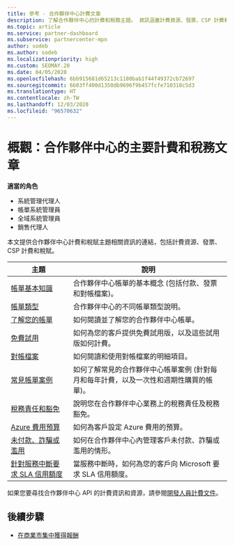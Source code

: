```yaml
---
title: 參考 - 合作夥伴中心計費文章
description: 了解合作夥伴中心的計費和稅務主題。 資訊涵蓋計費資源、發票、CSP 計費和稅務。
ms.topic: article
ms.service: partner-dashboard
ms.subservice: partnercenter-mpn
author: sodeb
ms.author: sodeb
ms.localizationpriority: high
ms.custom: SEOMAY.20
ms.date: 04/05/2020
ms.openlocfilehash: 6bb915681d65213c1180bab1f44f49372cb72697
ms.sourcegitcommit: 6b03ff400d1350db9696f9b457fcfe710310c5d3
ms.translationtype: HT
ms.contentlocale: zh-TW
ms.lasthandoff: 12/03/2020
ms.locfileid: "96570632"
---
```

# <a name="overview-main-billing-and-tax-articles-in-partner-center"></a>概觀：合作夥伴中心的主要計費和稅務文章

**適當的角色**

- 系統管理代理人
- 帳單系統管理員
- 全域系統管理員
- 銷售代理人

本文提供合作夥伴中心計費和稅賦主題相關資訊的連結，包括計費資源、發票、CSP 計費和稅賦。


| 主題 | 說明 |
| ----- | ----------- |
| [帳單基本知識](billing-basics.md) | 合作夥伴中心帳單的基本概念 (包括付款、發票和對帳檔案)。 |
| [帳單類型](billing-different-types.md) | 合作夥伴中心的不同帳單類型說明。 |
| [了解您的帳單](read-your-bill.md) | 如何閱讀並了解您的合作夥伴中心帳單。 |
| [免費試用](offer-your-customers-trials-of-microsoft-products.md) | 如何為您的客戶提供免費試用版，以及這些試用版如何計費。 |
| [對帳檔案](use-the-reconciliation-files.md) | 如何閱讀和使用對帳檔案的明細項目。 |
| [常見帳單案例](common-billing-scenarios.md) | 如何了解常見的合作夥伴中心帳單案例 (針對每月和每年計費，以及一次性和週期性購買的帳單)。 |
| [稅務責任和豁免](tax-and-tax-exemptions.md) | 說明您在合作夥伴中心業務上的稅務責任及稅務豁免。 |
| [Azure 費用預算](set-an-azure-spending-budget-for-your-customers.md) | 如何為客戶設定 Azure 費用的預算。 |
| [未付款、詐騙或濫用](non-payment-fraud-misuse.md) | 如何在合作夥伴中心內管理客戶未付款、詐騙或濫用的情形。 |
| [針對服務中斷要求 SLA 信用額度](request-credit.md) | 當服務中斷時，如何為您的客戶向 Microsoft 要求 SLA 信用額度。 |

如果您要尋找合作夥伴中心 API 的計費資訊和資源，請參閱[開發人員計費文件](/partner-center/develop/manage-billing)。

## <a name="next-steps"></a>後續步驟

- [在商業市集中獲得報酬](marketplace-get-paid.md)